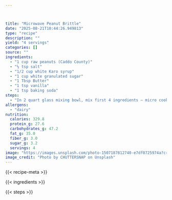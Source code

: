 ```yaml
---



title: "Microwave Peanut Brittle"
date: "2025-08-21T10:44:26.949813"
type: "recipe"
description: ""
yield: "4 servings"
categories: []
source: ""
ingredients:
  - "1 cup raw peanuts (Caddo County)"
  - "⅛ tsp salt"
  - "1/2 cup white Karo syrup"
  - "1 cup white granulated sugar"
  - "1 Tbsp Butter"
  - "1 tsp vanilla"
  - "1 tsp baking soda"
steps:
  - "In 2 quart glass mixing bowl, mix first 4 ingredients – micro cook on HIGH for 4 minutes. Stir and replace bowl in oven for 3 more minutes on HIGH. Stir in 1 Tbsp Butter, put back in oven for 1 minute on HIGH. Add vanilla, stir, and place back in oven of 1 minute on HIGH. Add 1 tsp baking soda and beat. Pour onto greased tray and spread. Let harden and break into pieces. Store in airtight container."
allergens:
  - "dairy"
nutrition:
  calories: 329.8
  protein_g: 27.6
  carbohydrates_g: 47.2
  fat_g: 35.0
  fiber_g: 3.0
  sugar_g: 3.2
  servings: 4
image: "https://images.unsplash.com/photo-1507187812740-e7df0725974a?crop=entropy&cs=tinysrgb&fit=max&fm=jpg&ixid=M3w3OTQ5MzV8MHwxfHNlYXJjaHwxfHxtaWNyb3dhdmUlMjBwZWFudXQlMjBicml0dGxlJTIwZm9vZHxlbnwxfDB8fHwxNzU1ODA0NjA5fDA&ixlib=rb-4.1.0&q=80&w=1080"
image_credit: "Photo by CHUTTERSNAP on Unsplash"
---
```


{{< recipe-meta >}}

{{< ingredients >}}

{{< steps >}}
